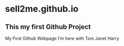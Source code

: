 # sell2me.github.io
## This my first Github Project
 My First Github Webpage
    I'm here with
    Tom
    Janet
    Harry
